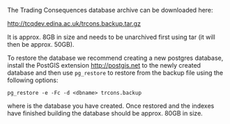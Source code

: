 The Trading Consequences database archive can be downloaded here:

<a href="http://tcqdev.edina.ac.uk/trcons.backup.tar.gz">http://tcqdev.edina.ac.uk/trcons.backup.tar.gz</a>

It is approx. 8GB in size and needs to be unarchived first using tar (it will then be approx. 50GB).

To restore the database we recommend creating a new postgres database, install the PostGIS extension <http://postgis.net> to the newly created database and then use ``pg_restore`` to restore from the backup file using the following options:

```pg_restore -e -Fc -d <dbname> trcons.backup```

where <dbname> is the database you have created. Once restored and the indexes have finished building the database should be approx. 80GB in size.